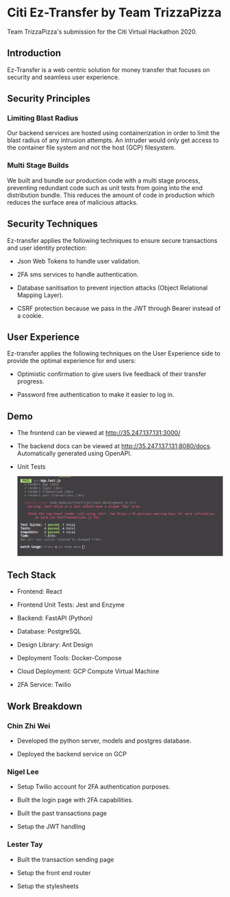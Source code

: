 # Citi Ez-Transfer by Team TrizzaPizza

Team TrizzaPizza's submission for the Citi Virtual Hackathon 2020.

## Introduction

Ez-Transfer is a web centric solution for money transfer that focuses on security and seamless user experience.

## Security Principles

### Limiting Blast Radius

Our backend services are hosted using containerization in order to limit the blast radius of any intrusion attempts. An intruder would only get access to the container file system and not the host (GCP) filesystem.

### Multi Stage Builds

We built and bundle our production code with a multi stage process, preventing redundant code such as unit tests from going into the end distribution bundle. This reduces the amount of code in production which reduces the surface area of malicious attacks.

## Security Techniques

Ez-transfer applies the following techniques to ensure secure transactions and user identity protection:

-   Json Web Tokens to handle user validation.

-   2FA sms services to handle authentication.

-   Database sanitisation to prevent injection attacks (Object Relational Mapping Layer).

-   CSRF protection because we pass in the JWT through Bearer instead of a cookie.

## User Experience

Ez-transfer applies the following techniques on the User Experience side to provide the optimal experience for end users:

-   Optimistic confirmation to give users live feedback of their transfer progress.

-   Password free authentication to make it easier to log in.

## Demo

-   The frontend can be viewed at http://35.247.137.131:3000/

-   The backend docs can be viewed at http://35.247.137.131:8080/docs. Automatically generated using OpenAPI.

-   Unit Tests

    ![Unit Tests](./unit_test.png)

## Tech Stack

-   Frontend: React

-   Frontend Unit Tests: Jest and Enzyme

-   Backend: FastAPI (Python)

-   Database: PostgreSQL

-   Design Library: Ant Design

-   Deployment Tools: Docker-Compose

-   Cloud Deployment: GCP Compute Virtual Machine

-   2FA Service: Twilio

## Work Breakdown

### Chin Zhi Wei

-   Developed the python server, models and postgres database.

-   Deployed the backend service on GCP

### Nigel Lee

-   Setup Twilio account for 2FA authentication purposes.

-   Built the login page with 2FA capabilities.

-   Built the past transactions page

-   Setup the JWT handling

### Lester Tay

-   Built the transaction sending page

-   Setup the front end router

-   Setup the stylesheets
